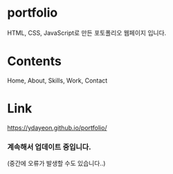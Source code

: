 # portfolio
 HTML, CSS, JavaScript로 만든 포토폴리오 웹페이지 입니다.
# Contents
Home, About, Skills, Work, Contact
# Link
https://ydayeon.github.io/portfolio/
### 계속해서 업데이트 중입니다.
(중간에 오류가 발생할 수도 있습니다..)
